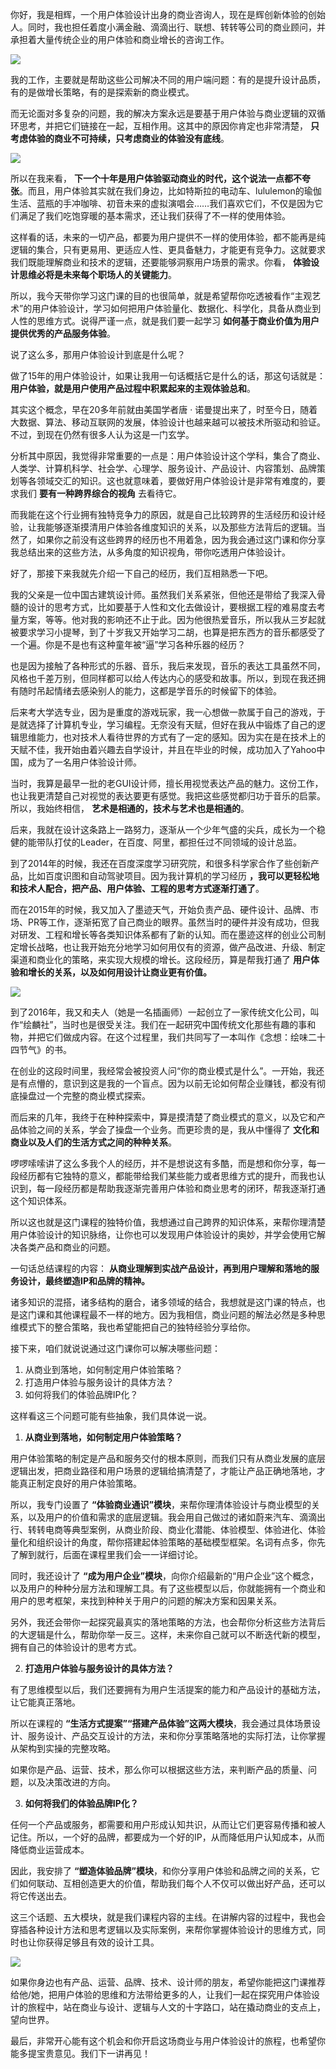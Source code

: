 你好，我是相辉，一个用户体验设计出身的商业咨询人，现在是辉创新体验的创始人。同时，我也担任着度小满金融、滴滴出行、联想、转转等公司的商业顾问，并承担着大量传统企业的用户体验和商业增长的咨询工作。

![](https://static001.geekbang.org/resource/image/ab/11/ab8f12cd3ffbdyyb1991c75fef637f11.jpeg?wh=1920*1080)

我的工作，主要就是帮助这些公司解决不同的用户端问题：有的是提升设计品质，有的是做增长策略，有的是探索新的商业模式。

而无论面对多复杂的问题，我的解决方案永远是要基于用户体验与商业逻辑的双循环思考，并把它们链接在一起，互相作用。这其中的原因你肯定也非常清楚， **只考虑体验的商业不可持续，只考虑商业的体验没有底线**。

![](https://static001.geekbang.org/resource/image/67/49/6704b20ee7446d4d7dd8c88ed136cd49.jpg?wh=2000*1121)

所以在我来看， **下一个十年是用户体验驱动商业的时代，这个说法一点都不夸张**。而且，用户体验其实就在我们身边，比如特斯拉的电动车、lululemon的瑜伽生活、蓝瓶的手冲咖啡、初音未来的虚拟演唱会……我们喜欢它们，不仅是因为它们满足了我们吃饱穿暖的基本需求，还让我们获得了不一样的使用体验。

这样看的话，未来的一切产品，都要为用户提供不一样的使用体验，都不能再是纯逻辑的集合，只有更易用、更适应人性、更具备魅力，才能更有竞争力。这就要求我们既能理解商业和技术的逻辑，还要能够洞察用户场景的需求。你看， **体验设计思维必将是未来每个职场人的关键能力**。

所以，我今天带你学习这门课的目的也很简单，就是希望帮你吃透被看作“主观艺术”的用户体验设计，学习如何把用户体验量化、数据化、科学化，具备从商业到人性的思维方式。说得严谨一点，就是我们要一起学习 **如何基于商业价值为用户提供优秀的产品服务体验**。

说了这么多，那用户体验设计到底是什么呢？

做了15年的用户体验设计，如果让我用一句话概括它是什么的话，那这句话就是： **用户体验，就是用户使用产品过程中积累起来的主观体验总和**。

其实这个概念，早在20多年前就由美国学者唐 · 诺曼提出来了，时至今日，随着大数据、算法、移动互联网的发展，体验设计也越来越可以被技术所驱动和验证。不过，到现在仍然有很多人认为这是一门玄学。

分析其中原因，我觉得非常重要的一点是：用户体验设计这个学科，集合了商业、人类学、计算机科学、社会学、心理学、服务设计、产品设计、内容策划、品牌策划等各领域交汇的知识。这也就意味着，要做好用户体验设计是非常有难度的，要求我们 **要有一种跨界综合的视角** 去看待它。

而我能在这个行业拥有独特竞争力的原因，就是自己比较跨界的生活经历和设计经验，让我能够逐渐摸清用户体验各维度知识的关系，以及那些方法背后的逻辑。当然了，如果你之前没有这些跨界的经历也不用着急，因为我会通过这门课和你分享我总结出来的这些方法，从多角度的知识视角，带你吃透用户体验设计。

好了，那接下来我就先介绍一下自己的经历，我们互相熟悉一下吧。

我的父亲是一位中国古建筑设计师。虽然我们关系紧张，但他还是带给了我深入骨髓的设计的思考方式，比如要基于人性和文化去做设计，要根据工程的难易度去考量方案，等等。他对我的影响还不止于此。因为他很热爱音乐，所以我从三岁起就被要求学习小提琴，到了十岁我又开始学习二胡，也算是把东西方的音乐都感受了一个遍。你是不是也有这种童年被“逼”学习各种乐器的经历？

也是因为接触了各种形式的乐器、音乐，我后来发现，音乐的表达工具虽然不同，风格也千差万别，但同样都可以给人传达内心的感受和故事。所以，到现在我还拥有随时吊起情绪去感染别人的能力，这都是学音乐的时候留下的体验。

后来考大学选专业，因为是重度的游戏玩家，我一心想做一款属于自己的游戏，于是就选择了计算机专业，学习编程。无奈没有天赋，但好在我从中锻炼了自己的逻辑思维能力，也对技术人看待世界的方式有了一定的感知。因为实在是在技术上的天赋不佳，我开始由着兴趣去自学设计，并且在毕业的时候，成功加入了Yahoo中国，成为了一名用户体验设计师。

当时，我算是最早一批的老GUI设计师，擅长用视觉表达产品的魅力。这份工作，也让我更清楚自己对视觉的表达要更有感觉。我把这些感觉都归功于音乐的启蒙。所以，我始终相信， **艺术是相通的，技术与艺术也是相通的**。

后来，我就在设计这条路上一路努力，逐渐从一个少年气盛的尖兵，成长为一个稳健的能带队打仗的Leader，在百度、阿里，都担任过不同领域的设计总监。

到了2014年的时候，我还在百度深度学习研究院，和很多科学家合作了些创新产品，比如百度识图和自动驾驶项目。因为我计算机的学习经历 **，我可以更轻松地和技术人配合，把产品、用户体验、工程的思考方式逐渐打通了**。

而在2015年的时候，我又加入了墨迹天气，开始负责产品、硬件设计、品牌、市场、PR等工作，逐渐拓宽了自己商业的眼界。虽然当时的硬件并没有成功，但我对研发、工程和增长等各类知识体系都有了新的认知。而在墨迹这样的创业公司制定增长战略，也让我开始充分地学习如何用仅有的资源，做产品改进、升级、制定渠道和商业化的策略，来实现大规模的增长。这段经历，算是帮我打通了 **用户体验和增长的关系，以及如何用设计让商业更有价值。**

![](https://static001.geekbang.org/resource/image/3b/ba/3b20f9da872f4c212bbae43dc131b5ba.jpeg?wh=720*933)

到了2016年，我又和夫人（她是一名插画师）一起创立了一家传统文化公司，叫作“绘麟社”，当时也是很受关注。我们在一起研究中国传统文化那些有趣的事和物，并把它们做成内容。在这个过程里，我们共同写了一本叫作《念想：绘味二十四节气》的书。

在创业的这段时间里，我经常会被投资人问“你的商业模式是什么”。一开始，我还是有点懵的，意识到这是我的一个盲点。因为以前无论如何帮企业赚钱，都没有彻底操盘过一个完整的商业模式探索。

而后来的几年，我终于在种种探索中，算是摸清楚了商业模式的意义，以及它和产品体验之间的关系，学会了操盘一个业务。而更珍贵的是，我从中懂得了 **文化和商业以及人们的生活方式之间的种种关系**。

啰啰嗦嗦讲了这么多我个人的经历，并不是想说这有多酷，而是想和你分享，每一段经历都有它独特的意义，都能带给我们某些能力或者思维方式的提升，而我也认识到，每一段经历都是帮助我逐渐完善用户体验和商业思考的闭环，帮我逐渐打通这个知识体系。

所以这也就是这门课程的独特价值，我想通过自己跨界的知识体系，来帮你理清楚用户体验设计的知识脉络，让你也可以发现用户体验设计的奥妙，并学会使用它解决各类产品和商业的问题。

一句话总结课程的内容： **从商业理解到实战产品设计，再到用户理解和落地的服务设计，最终塑造IP和品牌的精神。**

诸多知识的混搭，诸多结构的磨合，诸多领域的结合，我想就是这门课的特点，也是这门课和其他课程最不一样的地方。因为我相信，商业问题的解法必然是多种思维模式下的整合策略，我也希望能把自己的独特经验分享给你。

接下来，咱们就说说通过这门课你可以解决哪些问题：

1. 从商业到落地，如何制定用户体验策略？
2. 打造用户体验与服务设计的具体方法？
3. 如何将我们的体验品牌IP化？

这样看这三个问题可能有些抽象，我们具体说一说。

1. **从商业到落地，如何制定用户体验策略？**

用户体验策略的制定是产品和服务交付的根本原则，而我们只有从商业发展的底层逻辑出发，把商业路径和用户场景的逻辑给搞清楚了，才能让产品正确地落地，才能真正制定良好的用户体验策略。

所以，我专门设置了 **“体验商业通识”模块**，来帮你理清体验设计与商业模型的关系，以及用户的价值和需求的底层逻辑。我会用自己做过的诸如蔚来汽车、滴滴出行、转转电商等典型案例，从商业阶段、商业化潜能、体验模型、体验进化、体验量化和组织设计的角度，帮你搭建起体验策略的基础模型框架。名词有点多，你先了解到就行，后面在课程里我们会一一详细讨论。

同时，我还设计了 **“成为用户企业”模块**，向你介绍最新的“用户企业”这个概念，以及用户的种种分层方法和理解工具。有了这些模型以后，你就能拥有一个商业和用户的思考框架，来找到种种关于用户的问题的解决方案和因果关系。

另外，我还会带你一起探究最真实的落地策略的方法，也会帮你分析这些方法背后的大逻辑是什么，帮助你举一反三。这样，未来你自己就可以不断迭代新的模型，拥有自己的体验设计的思考方式。

2. **打造用户体验与服务设计的具体方法？**

有了思维模型以后，我们还要拥有为用户生活提案的能力和产品设计的基础方法，让它能真正落地。

所以在课程的 **“生活方式提案”“搭建产品体验”这两大模块**，我会通过具体场景设计、服务设计、产品交互设计的方法，来和你分享策略落地的实际打法，让你掌握从架构到实操的完整攻略。

如果你是产品、运营、技术，那么你可以根据这些方法，来判断产品的质量、问题，以及决策改进的方向。

3. **如何将我们的体验品牌IP化？**

任何一个产品或服务，都需要和用户形成认知共识，从而让它们更容易传播和被人记住。所以，一个好的品牌，都要成为一个好的IP，从而降低用户认知成本，从而降低商业运营成本。

因此，我安排了 **“塑造体验品牌”模块**，和你分享用户体验和品牌之间的关系，它们如何联动、互相创造更大的价值，帮助我们每个人不仅可以做出好产品，还可以将它传送出去。

这三个话题、五大模块，就是我们课程内容的主线。在讲解内容的过程中，我也会穿插各种设计方法和思考逻辑以及实际案例，来帮你掌握体验设计的思维方式，同时也让你获得足够且有效的设计工具。

![](https://static001.geekbang.org/resource/image/44/43/4418b8cf4526b6fc57113571c6839f43.jpg?wh=2000*1121)

如果你身边也有产品、运营、品牌、技术、设计师的朋友，希望你能把这门课推荐给他/她，把用户体验的思维和方法带给更多的人，让我们一起在探究用户体验设计的旅程中，站在商业与设计、逻辑与人文的十字路口，站在撬动商业的支点上，望向世界。

最后，非常开心能有这个机会和你开启这场商业与用户体验设计的旅程，也希望你能多提宝贵意见。我们下一讲再见！